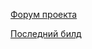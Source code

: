 [Форум проекта ](http://quakegate.ru/forum/bserserker-s-projects/)

[Последний билд](https://cloud.mail.ru/public/VSJ2/fr9NSVSKa)

